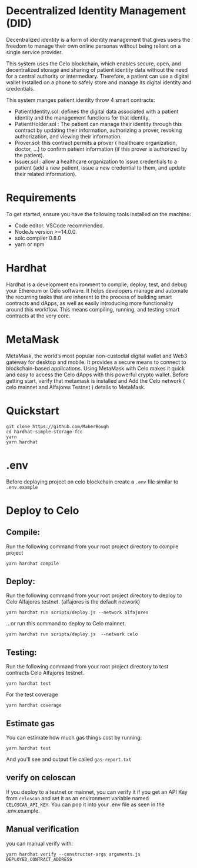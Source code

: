 
# Decentralized Identity Management (DID)
Decentralized identity is a form of identity management that gives users the freedom to manage their own online personas without being reliant on a single service provider.

This system uses the Celo blockchain, which enables secure, open, and decentralized storage and sharing of patient identity data without the need for a central authority or intermediary. Therefore, a patient can use a digital wallet installed on a phone to safely store and manage its digital identity and credentials.

This system manges patient identity throw 4 smart contracts: 
- PatientIdentity.sol: defines the digital data associated with a patient identity and the management functions for that identity.
- PatientHolder.sol : The patient can manage their identity through this contract by updating their information, authorizing a prover, revoking authorization, and viewing their information.
- Prover.sol: this contract permits a prover ( healthcare organization, doctor, ...)  to confirm patient information (if this prover is authorized by the patient). 
- Issuer.sol : allow a healthcare organization to issue credentials to a patient (add a new patient, issue a new credential to them, and update their related information).


# Requirements​

To get started, ensure you have the following tools installed on the machine:

- Code editor. VSCode recommended.
- NodeJs version >=14.0.0.
- solc compiler 0.8.0
- yarn or npm 
 # Hardhat 
 Hardhat is a development environment to compile, deploy, test, and debug your Ethereum or Celo software. It helps developers manage and automate the recurring tasks that are inherent to the process of building smart contracts and dApps, as well as easily introducing more functionality around this workflow. This means compiling, running, and testing smart contracts at the very core.

 # MetaMask 

  MetaMask, the world’s most popular non-custodial digital wallet and Web3 gateway for desktop and mobile.   It provides a secure means to connect to blockchain-based applications. Using MetaMask with Celo makes it quick and easy to access the Celo dApps with this powerful crypto wallet. Before getting start, verify that metamask is installed and Add the Celo network ( celo mainnet and Alfajores Testnet ) details to MetaMask.

# Quickstart

```
git clone https://github.com/MaherBough
cd hardhat-simple-storage-fcc
yarn
yarn hardhat
```

# .env 
 Before deploying project on celo blockchain create a ```.env``` file  similar to ```.env.example```  


 # Deploy to Celo

 ## Compile:

 Run the following command from your root project directory to compile project 
 ```
yarn hardhat compile
 ``` 
## Deploy:  

Run the following command from your root project directory to deploy to Celo Alfajores testnet.
(alfajores  is the default network)
```
yarn hardhat run scripts/deploy.js --network alfajores
```
...or run this command to deploy to Celo mainnet.
```
yarn hardhat run scripts/deploy.js  --network celo
```

## Testing: 
Run the following command from your root project directory to test contracts  Celo Alfajores testnet.

```
yarn hardhat test
```

For the test coverage 

```
yarn hardhat coverage
```

## Estimate gas
You can estimate how much gas things cost by running:
```
yarn hardhat test
```
And you'll see and output file called ```gas-report.txt```


## verify on celoscan
If you deploy to a testnet or mainnet, you can verify it if you get an API Key from ```celoscan``` and set it as an environment variable named ```CELOSCAN_API_KEY```. You can pop it into your .env file as seen in the .env.example.


## Manual verification 
you can manual verify with:
```
yarn hardhat verify --constructor-args arguments.js DEPLOYED_CONTRACT_ADDRESS
```

